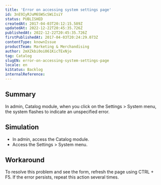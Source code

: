 ```yaml
---
title: 'Error on accessing system settings page'
id: 3nE9IyRJuM6SWScSWiIsiY
status: PUBLISHED
createdAt: 2017-04-03T20:12:15.589Z
updatedAt: 2022-12-22T20:45:35.726Z
publishedAt: 2022-12-22T20:45:35.726Z
firstPublishedAt: 2017-04-03T20:24:29.073Z
contentType: knownIssue
productTeam: Marketing & Merchandising
author: 2mXZkbi0oi061KicTExNjo
tag: Catalog
slugEN: error-on-accessing-system-settings-page
locale: en
kiStatus: Backlog
internalReference: 
---
```


## Summary

In admin, Catalog module, when you click on the Settings > System menu, the system flashes to indicate an unspecified error.

## Simulation

- In admin, access the Catalog module.
- Access the Settings > System menu.


## Workaround

To resolve this problem and see the form, refresh the page using CTRL + F5. If the error persists, repeat this action several times.

